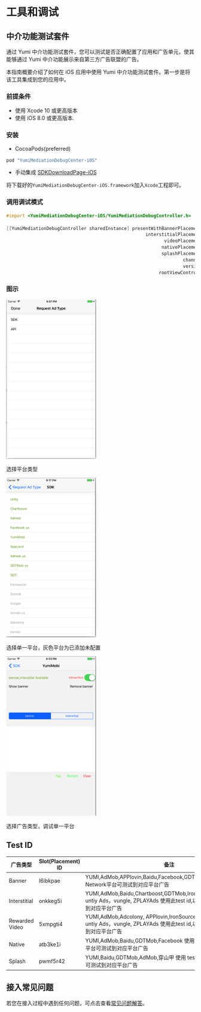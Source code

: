 # 工具和调试

## 中介功能测试套件
通过 Yumi 中介功能测试套件，您可以测试是否正确配置了应用和广告单元，使其能够通过 Yumi 中介功能展示来自第三方广告联盟的广告。

本指南概要介绍了如何在 iOS 应用中使用 Yumi 中介功能测试套件。第一步是将该工具集成到您的应用中。

### 前提条件
- 使用 Xcode 10 或更高版本
- 使用 iOS 8.0 或更高版本.

### 安装
- CocoaPods(preferred)
```ruby
pod "YumiMediationDebugCenter-iOS" 
```

- 手动集成
[SDKDownloadPage-iOS](https://github.com/yumimobi/YumiMediationSDKDemo-iOS/blob/master/normalDocuments/iOSDownloadPage.md)

将下载好的``YumiMediationDebugCenter-iOS.framework``加入``Xcode``工程即可。 

### 调用调试模式

```objective-c
#import <YumiMediationDebugCenter-iOS/YumiMediationDebugController.h>

[[YumiMediationDebugController sharedInstance] presentWithBannerPlacementID:@"Your BannerPlacementID"
                                                    interstitialPlacementID:@"Your interstitialPlacementID"
                                                           videoPlacementID:@"Your videoPlacementID"
                                                          nativePlacementID:@"Your nativePlacementID"
                                                          splashPlacementID:@"Your splashPlacementID"
                                                                  channelID:@"Your channelID"
                                                                  versionID:@"Your versionID"
                                                         rootViewController:self];//your rootVC
```

### 图示

<img src="resources/debug-1.png" width="240" height="426">

选择平台类型

<img src="resources/debug-2.png" width="240" height="426">

选择单一平台，灰色平台为已添加未配置

<img src="resources/debug-3.png" width="240" height="426">

选择广告类型，调试单一平台

## Test ID
| 广告类型               | Slot(Placement) ID                                                                                                                | 备注                                                                                                                               |
| ---------------------- | --------------------------------------------------------------------------------------------------------------------------------- | ---------------------------------------------------------------------------------------------------------------------------------- |
| Banner                 | l6ibkpae                                                                                                                          | YUMI,AdMob,APPlovin,Baidu,Facebook,GDTMob  使用此test id,以上Network平台可测试到对应平台广告                                                 |
| Interstitial  | onkkeg5i | YUMI,AdMob,Baidu,Chartboost,GDTMob,IronSource,Inmobi,IQzone, untiy Ads，vungle, ZPLAYAds 使用此test id,以上Network平台可测试到对应平台广告 |
| Rewarded Video         | 5xmpgti4                                                                                                                          | YUMI,AdMob,Adcolony, APPlovin,IronSource,Inmobi,Mintegral, untiy Ads，vungle, ZPLAYAds 使用此test id,以上Network平台可测试到对应平台广告 |
| Native                 | atb3ke1i                                                                                                                          | YUMI,AdMob,Baidu,GDTMob,Facebook 使用此test id,以上Network平台可测试到对应平台广告                                        |
| Splash                 | pwmf5r42                                                                                                                         | YUMI,Baidu,GDTMob,AdMob,穿山甲 使用 test id，以上Network平台可测试到对应平台广告                                                                                               |

## 接入常见问题
若您在接入过程中遇到任何问题，可点击查看[常见问题解答](https://github.com/yumimobi/Developer-doc/blob/master/FAQ_latest_cn.md)。